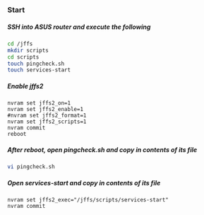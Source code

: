 ### Start

##### SSH into ASUS router and execute the following

```bash
cd /jffs
mkdir scripts
cd scripts
touch pingcheck.sh
touch services-start
```

##### Enable jffs2
```shell
nvram set jffs2_on=1
nvram set jffs2_enable=1
#nvram set jffs2_format=1 
nvram set jffs2_scripts=1
nvram commit
reboot
```

##### After reboot, open pingcheck.sh and copy in contents of its file 

```bash
vi pingcheck.sh
```

##### Open services-start and copy in contents of its file

```shell
nvram set jffs2_exec="/jffs/scripts/services-start"
nvram commit
````
